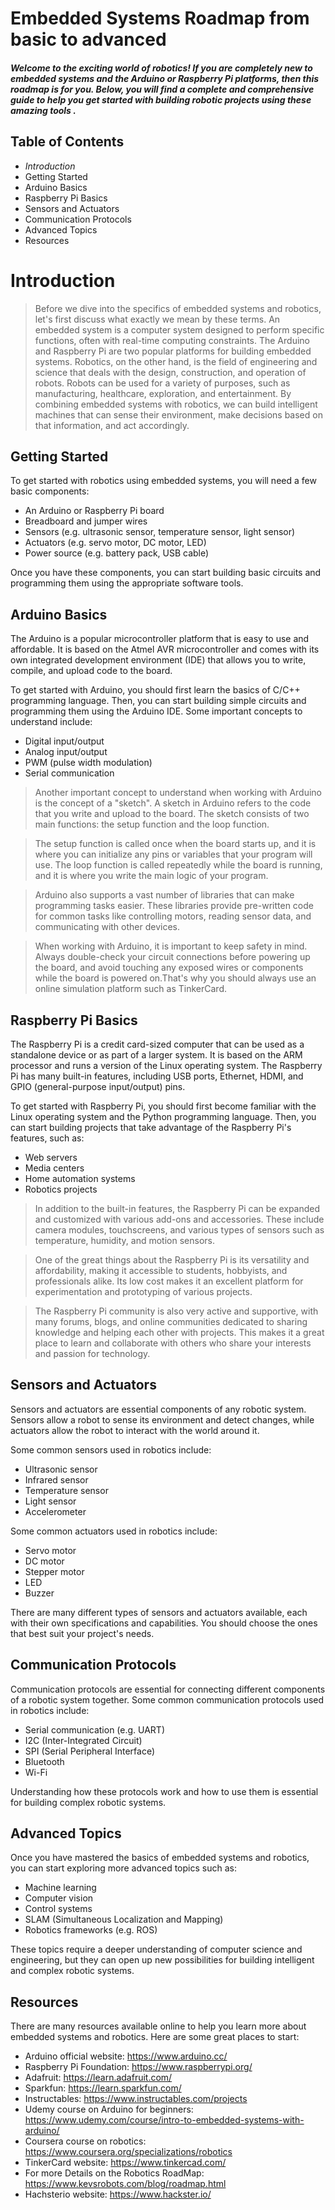 # Embedded Systems Roadmap from basic to advanced
#####  _Welcome to the exciting world of robotics! If you are completely new to embedded systems and the Arduino or Raspberry Pi platforms, then this roadmap is for you. Below, you will find a complete and comprehensive guide to help you get started with building robotic projects using these amazing tools ._



## Table of Contents
- *Introduction*
- Getting Started
- Arduino Basics
- Raspberry Pi Basics
- Sensors and Actuators
- Communication Protocols
- Advanced Topics
- Resources

# Introduction

>  Before we dive into the specifics of embedded systems and robotics, let's first discuss what exactly we mean by these terms. An embedded system is a computer system designed to perform specific functions, often with real-time computing constraints. The Arduino and Raspberry Pi are two popular platforms for building embedded systems.
Robotics, on the other hand, is the field of engineering and science that deals with the design, construction, and operation of robots. Robots can be used for a variety of purposes, such as manufacturing, healthcare, exploration, and entertainment.
By combining embedded systems with robotics, we can build intelligent machines that can sense their environment, make decisions based on that information, and act accordingly.

## Getting Started

To get started with robotics using embedded systems, you will need a few basic components:

- An Arduino or Raspberry Pi board
- Breadboard and jumper wires
- Sensors (e.g. ultrasonic sensor, temperature sensor, light sensor)
- Actuators (e.g. servo motor, DC motor, LED)
- Power source (e.g. battery pack, USB cable)

Once you have these components, you can start building basic circuits and programming them using the appropriate software tools.

## Arduino Basics

The Arduino is a popular microcontroller platform that is easy to use and affordable. It is based on the Atmel AVR microcontroller and comes with its own integrated development environment (IDE) that allows you to write, compile, and upload code to the board.

To get started with Arduino, you should first learn the basics of C/C++ programming language. Then, you can start building simple circuits and programming them using the Arduino IDE. Some important concepts to understand include:

- Digital input/output
- Analog input/output
- PWM (pulse width modulation)
- Serial communication

> Another important concept to understand when working with Arduino is the concept of a "sketch". A sketch in Arduino refers to the code that you write and upload to the board. The sketch consists of two main functions: the setup function and the loop function.

> The setup function is called once when the board starts up, and it is where you can initialize any pins or variables that your program will use. The loop function is called repeatedly while the board is running, and it is where you write the main logic of your program.

> Arduino also supports a vast number of libraries that can make programming tasks easier. These libraries provide pre-written code for common tasks like controlling motors, reading sensor data, and communicating with other devices.

> When working with Arduino, it is important to keep safety in mind. Always double-check your circuit connections before powering up the board, and avoid touching any exposed wires or components while the board is powered on.That's why you should always use an online simulation platform such as TinkerCard.

## Raspberry Pi Basics
The Raspberry Pi is a credit card-sized computer that can be used as a standalone device or as part of a larger system. It is based on the ARM processor and runs a version of the Linux operating system. The Raspberry Pi has many built-in features, including USB ports, Ethernet, HDMI, and GPIO (general-purpose input/output) pins.

To get started with Raspberry Pi, you should first become familiar with the Linux operating system and the Python programming language. Then, you can start building projects that take advantage of the Raspberry Pi's features, such as:

- Web servers
 - Media centers
 - Home automation systems
 - Robotics projects

> In addition to the built-in features, the Raspberry Pi can be expanded and customized with various add-ons and accessories. These include camera modules, touchscreens, and various types of sensors such as temperature, humidity, and motion sensors.

> One of the great things about the Raspberry Pi is its versatility and affordability, making it accessible to students, hobbyists, and professionals alike. Its low cost makes it an excellent platform for experimentation and prototyping of various projects.

> The Raspberry Pi community is also very active and supportive, with many forums, blogs, and online communities dedicated to sharing knowledge and helping each other with projects. This makes it a great place to learn and collaborate with others who share your interests and passion for technology.


## Sensors and Actuators

Sensors and actuators are essential components of any robotic system. Sensors allow a robot to sense its environment and detect changes, while actuators allow the robot to interact with the world around it.

Some common sensors used in robotics include:

- Ultrasonic sensor
- Infrared sensor
- Temperature sensor
- Light sensor
- Accelerometer

Some common actuators used in robotics include:

- Servo motor
- DC motor
- Stepper motor
- LED
- Buzzer

There are many different types of sensors and actuators available, each with their own specifications and capabilities. You should choose the ones that best suit your project's needs.


## Communication Protocols

Communication protocols are essential for connecting different components of a robotic system together. Some common communication protocols used in robotics include:

- Serial communication (e.g. UART)
- I2C (Inter-Integrated Circuit)
- SPI (Serial Peripheral Interface)
- Bluetooth
- Wi-Fi

Understanding how these protocols work and how to use them is essential for building complex robotic systems.

## Advanced Topics

Once you have mastered the basics of embedded systems and robotics, you can start exploring more advanced topics such as:

- Machine learning
- Computer vision
- Control systems
- SLAM (Simultaneous Localization and Mapping)
- Robotics frameworks (e.g. ROS)

These topics require a deeper understanding of computer science and engineering, but they can open up new possibilities for building intelligent and complex robotic systems.

## Resources

There are many resources available online to help you learn more about embedded systems and robotics. Here are some great places to start:

- Arduino official website: https://www.arduino.cc/
- Raspberry Pi Foundation: https://www.raspberrypi.org/
- Adafruit: https://learn.adafruit.com/
- Sparkfun: https://learn.sparkfun.com/
- Instructables: https://www.instructables.com/projects
- Udemy course on Arduino for beginners: https://www.udemy.com/course/intro-to-embedded-systems-with-arduino/
- Coursera course on robotics: https://www.coursera.org/specializations/robotics
- TinkerCard website: https://www.tinkercad.com/ 
- For more Details on the Robotics RoadMap: https://www.kevsrobots.com/blog/roadmap.html
- Hachsterio website: https://www.hackster.io/
